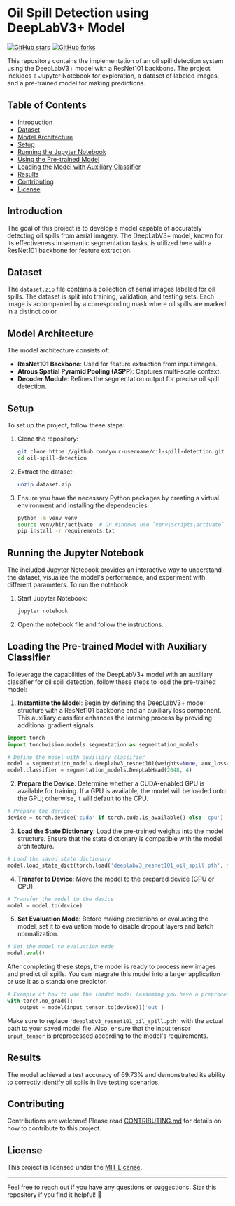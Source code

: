 # Oil Spill Detection using DeepLabV3+ Model

[![GitHub stars](https://img.shields.io/github/stars/rsrsp21/repo?style=social)](https://github.com/rsrsp21/repo)
[![GitHub forks](https://img.shields.io/github/forks/rsrsp21/repo?style=social)](https://github.com/rsrsp21/repo)

This repository contains the implementation of an oil spill detection system using the DeepLabV3+ model with a ResNet101 backbone. The project includes a Jupyter Notebook for exploration, a dataset of labeled images, and a pre-trained model for making predictions.

## Table of Contents

- [Introduction](#introduction)
- [Dataset](#dataset)
- [Model Architecture](#model-architecture)
- [Setup](#setup)
- [Running the Jupyter Notebook](#running-the-jupyter-notebook)
- [Using the Pre-trained Model](#using-the-pre-trained-model)
- [Loading the Model with Auxiliary Classifier](#loading-the-model-with-auxiliary-classifier)
- [Results](#results)
- [Contributing](#contributing)
- [License](#license)

## Introduction

The goal of this project is to develop a model capable of accurately detecting oil spills from aerial imagery. The DeepLabV3+ model, known for its effectiveness in semantic segmentation tasks, is utilized here with a ResNet101 backbone for feature extraction.

## Dataset

The `dataset.zip` file contains a collection of aerial images labeled for oil spills. The dataset is split into training, validation, and testing sets. Each image is accompanied by a corresponding mask where oil spills are marked in a distinct color.

## Model Architecture

The model architecture consists of:
- **ResNet101 Backbone**: Used for feature extraction from input images.
- **Atrous Spatial Pyramid Pooling (ASPP)**: Captures multi-scale context.
- **Decoder Module**: Refines the segmentation output for precise oil spill detection.

## Setup

To set up the project, follow these steps:

1. Clone the repository:
   ```bash
   git clone https://github.com/your-username/oil-spill-detection.git
   cd oil-spill-detection
   ```

2. Extract the dataset:
   ```bash
   unzip dataset.zip
   ```

3. Ensure you have the necessary Python packages by creating a virtual environment and installing the dependencies:
   ```bash
   python -m venv venv
   source venv/bin/activate  # On Windows use `venv\Scripts\activate`
   pip install -r requirements.txt
   ```

## Running the Jupyter Notebook

The included Jupyter Notebook provides an interactive way to understand the dataset, visualize the model's performance, and experiment with different parameters. To run the notebook:

1. Start Jupyter Notebook:
   ```bash
   jupyter notebook
   ```

2. Open the notebook file and follow the instructions.

## Loading the Pre-trained Model with Auxiliary Classifier

To leverage the capabilities of the DeepLabV3+ model with an auxiliary classifier for oil spill detection, follow these steps to load the pre-trained model:

1. **Instantiate the Model**: Begin by defining the DeepLabV3+ model structure with a ResNet101 backbone and an auxiliary loss component. This auxiliary classifier enhances the learning process by providing additional gradient signals.

```python
import torch
import torchvision.models.segmentation as segmentation_models

# Define the model with auxiliary classifier
model = segmentation_models.deeplabv3_resnet101(weights=None, aux_loss=True)
model.classifier = segmentation_models.DeepLabHead(2048, 4)
```

2. **Prepare the Device**: Determine whether a CUDA-enabled GPU is available for training. If a GPU is available, the model will be loaded onto the GPU; otherwise, it will default to the CPU.

```python
# Prepare the device
device = torch.device('cuda' if torch.cuda.is_available() else 'cpu')
```

3. **Load the State Dictionary**: Load the pre-trained weights into the model structure. Ensure that the state dictionary is compatible with the model architecture.

```python
# Load the saved state dictionary
model.load_state_dict(torch.load('deeplabv3_resnet101_oil_spill.pth', map_location=device))
```

4. **Transfer to Device**: Move the model to the prepared device (GPU or CPU).

```python
# Transfer the model to the device
model = model.to(device)
```

5. **Set Evaluation Mode**: Before making predictions or evaluating the model, set it to evaluation mode to disable dropout layers and batch normalization.

```python
# Set the model to evaluation mode
model.eval()
```

After completing these steps, the model is ready to process new images and predict oil spills. You can integrate this model into a larger application or use it as a standalone predictor.

```python
# Example of how to use the loaded model (assuming you have a preprocessed image tensor 'input_tensor')
with torch.no_grad():
    output = model(input_tensor.to(device))['out']
```

Make sure to replace `'deeplabv3_resnet101_oil_spill.pth'` with the actual path to your saved model file. Also, ensure that the input tensor `input_tensor` is preprocessed according to the model's requirements.

## Results

The model achieved a test accuracy of 69.73% and demonstrated its ability to correctly identify oil spills in live testing scenarios.

## Contributing

Contributions are welcome! Please read [CONTRIBUTING.md](CONTRIBUTING.md) for details on how to contribute to this project.

## License

This project is licensed under the [MIT License](LICENSE).

---

Feel free to reach out if you have any questions or suggestions. Star this repository if you find it helpful! 🌟
